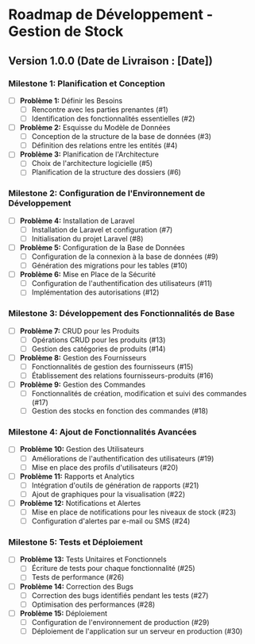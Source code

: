 # Roadmap de Développement - Gestion de Stock

## Version 1.0.0 (Date de Livraison : [Date])

### Milestone 1: Planification et Conception
- [ ] **Problème 1:** Définir les Besoins
  - [ ] Rencontre avec les parties prenantes (#1)
  - [ ] Identification des fonctionnalités essentielles (#2)
- [ ] **Problème 2:** Esquisse du Modèle de Données
  - [ ] Conception de la structure de la base de données (#3)
  - [ ] Définition des relations entre les entités (#4)
- [ ] **Problème 3:** Planification de l'Architecture
  - [ ] Choix de l'architecture logicielle (#5)
  - [ ] Planification de la structure des dossiers (#6)

### Milestone 2: Configuration de l'Environnement de Développement
- [ ] **Problème 4:** Installation de Laravel
  - [ ] Installation de Laravel et configuration (#7)
  - [ ] Initialisation du projet Laravel (#8)
- [ ] **Problème 5:** Configuration de la Base de Données
  - [ ] Configuration de la connexion à la base de données (#9)
  - [ ] Génération des migrations pour les tables (#10)
- [ ] **Problème 6:** Mise en Place de la Sécurité
  - [ ] Configuration de l'authentification des utilisateurs (#11)
  - [ ] Implémentation des autorisations (#12)

### Milestone 3: Développement des Fonctionnalités de Base
- [ ] **Problème 7:** CRUD pour les Produits
  - [ ] Opérations CRUD pour les produits (#13)
  - [ ] Gestion des catégories de produits (#14)
- [ ] **Problème 8:** Gestion des Fournisseurs
  - [ ] Fonctionnalités de gestion des fournisseurs (#15)
  - [ ] Établissement des relations fournisseurs-produits (#16)
- [ ] **Problème 9:** Gestion des Commandes
  - [ ] Fonctionnalités de création, modification et suivi des commandes (#17)
  - [ ] Gestion des stocks en fonction des commandes (#18)

### Milestone 4: Ajout de Fonctionnalités Avancées
- [ ] **Problème 10:** Gestion des Utilisateurs
  - [ ] Améliorations de l'authentification des utilisateurs (#19)
  - [ ] Mise en place des profils d'utilisateurs (#20)
- [ ] **Problème 11:** Rapports et Analytics
  - [ ] Intégration d'outils de génération de rapports (#21)
  - [ ] Ajout de graphiques pour la visualisation (#22)
- [ ] **Problème 12:** Notifications et Alertes
  - [ ] Mise en place de notifications pour les niveaux de stock (#23)
  - [ ] Configuration d'alertes par e-mail ou SMS (#24)

### Milestone 5: Tests et Déploiement
- [ ] **Problème 13:** Tests Unitaires et Fonctionnels
  - [ ] Écriture de tests pour chaque fonctionnalité (#25)
  - [ ] Tests de performance (#26)
- [ ] **Problème 14:** Correction des Bugs
  - [ ] Correction des bugs identifiés pendant les tests (#27)
  - [ ] Optimisation des performances (#28)
- [ ] **Problème 15:** Déploiement
  - [ ] Configuration de l'environnement de production (#29)
  - [ ] Déploiement de l'application sur un serveur en production (#30)
